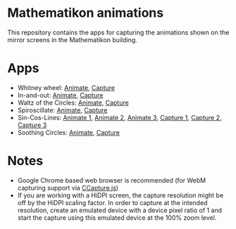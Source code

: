 # Mathematikon animations

This repository contains the apps for capturing the animations shown on the mirror screens in the Mathematikon building.
 
# Apps

- Whitney wheel: [Animate](whitney/index.html), [Capture](whitney/index.html?capture)
- In-and-out: [Animate](in-and-out/index.html), [Capture](in-and-out/index.html?capture)
- Waltz of the Circles: [Animate](waltz-of-the-circles/index.html), [Capture](waltz-of-the-circles/index.html?capture)
- Spiroscillate: [Animate](spiroscillate/index.html), [Capture](spiroscillate/index.html?capture)
- Sin-Cos-Lines: [Animate 1](sin-cos-lines/index.html?v1=0.5571712035748871), [Animate 2](sin-cos-lines/index.html?v1=0.3208351674984184), [Animate 3](sin-cos-lines/index.html?v1=0.5199346491350267), [Capture 1](sin-cos-lines/index.html?capture&width=1080&height=1080&v1=0.5571712035748871), [Capture 2](sin-cos-lines/index.html?capture&width=1080&height=1080&v1=0.3208351674984184), [Capture 3](sin-cos-lines/index.html?capture&width=1080&height=1080&v1=0.5199346491350267)
- Soothing Circles: [Animate](soothing-circles/index.html), [Capture](soothing-circles/index.html?capture&width=1080&height=1080)

# Notes

 - Google Chrome based web browser is recommended (for WebM capturing support via [CCapture.js](https://github.com/spite/ccapture.js)) 
 - If you are working with a HiDPI screen, the capture resolution might be off by the HiDPI scaling factor. In order to capture at the intended resolution, create an emulated device with a device pixel ratio of 1 and start the capture using this emulated device at the 100% zoom level.
